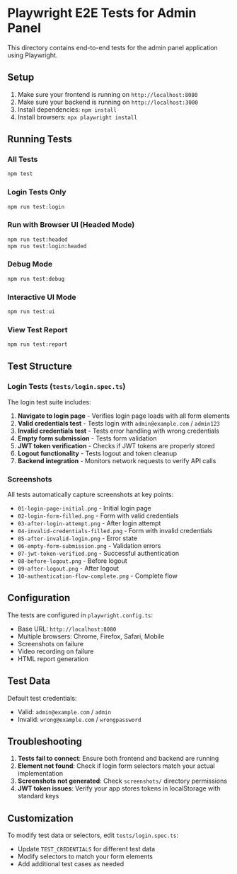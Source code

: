 # Playwright E2E Tests for Admin Panel

This directory contains end-to-end tests for the admin panel application using Playwright.

## Setup

1. Make sure your frontend is running on `http://localhost:8080`
2. Make sure your backend is running on `http://localhost:3000`
3. Install dependencies: `npm install`
4. Install browsers: `npx playwright install`

## Running Tests

### All Tests
```bash
npm test
```

### Login Tests Only
```bash
npm run test:login
```

### Run with Browser UI (Headed Mode)
```bash
npm run test:headed
npm run test:login:headed
```

### Debug Mode
```bash
npm run test:debug
```

### Interactive UI Mode
```bash
npm run test:ui
```

### View Test Report
```bash
npm run test:report
```

## Test Structure

### Login Tests (`tests/login.spec.ts`)

The login test suite includes:

1. **Navigate to login page** - Verifies login page loads with all form elements
2. **Valid credentials test** - Tests login with `admin@example.com` / `admin123`
3. **Invalid credentials test** - Tests error handling with wrong credentials
4. **Empty form submission** - Tests form validation
5. **JWT token verification** - Checks if JWT tokens are properly stored
6. **Logout functionality** - Tests logout and token cleanup
7. **Backend integration** - Monitors network requests to verify API calls

### Screenshots

All tests automatically capture screenshots at key points:
- `01-login-page-initial.png` - Initial login page
- `02-login-form-filled.png` - Form with valid credentials
- `03-after-login-attempt.png` - After login attempt
- `04-invalid-credentials-filled.png` - Form with invalid credentials
- `05-after-invalid-login.png` - Error state
- `06-empty-form-submission.png` - Validation errors
- `07-jwt-token-verified.png` - Successful authentication
- `08-before-logout.png` - Before logout
- `09-after-logout.png` - After logout
- `10-authentication-flow-complete.png` - Complete flow

## Configuration

The tests are configured in `playwright.config.ts`:
- Base URL: `http://localhost:8080`
- Multiple browsers: Chrome, Firefox, Safari, Mobile
- Screenshots on failure
- Video recording on failure
- HTML report generation

## Test Data

Default test credentials:
- Valid: `admin@example.com` / `admin`
- Invalid: `wrong@example.com` / `wrongpassword`

## Troubleshooting

1. **Tests fail to connect**: Ensure both frontend and backend are running
2. **Element not found**: Check if login form selectors match your actual implementation
3. **Screenshots not generated**: Check `screenshots/` directory permissions
4. **JWT token issues**: Verify your app stores tokens in localStorage with standard keys

## Customization

To modify test data or selectors, edit `tests/login.spec.ts`:
- Update `TEST_CREDENTIALS` for different test data
- Modify selectors to match your form elements
- Add additional test cases as needed
